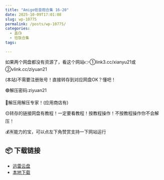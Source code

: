 ```yaml
---
title: "Amigo低音炮合集 16-20"
date: 2025-10-09T17:01:08
slug: wp-10775
permalink: /posts/wp-10775/
categories:
  - 盖📺
  - 恰饭合集
tags:

---
```


如果两个网盘都没有资源了，看这个网站👉①link3.cc/xianyu21或②vlink.cc/ziyuan21

(本站)不需要注册账号！直接转存到对应网盘OK？懂吧！

🟢解压密码:ziyuan21

🔵解压用解压专家！(应用商店有)

🟡转存的链接网盘有教程！一定要看教程！按教程操作！不按教程操作你不会解压！

💰🈶能力的宝，可以点左下角赞赏支持一下网站运行

## 📦 下载链接
- [迅雷云盘](https://blziyuan21.com/pay-download/10775?key=a4f6e450f8&down_id=0)
- [本地下载](https://blziyuan21.com/pay-download/10775?key=a4f6e450f8&down_id=1)

